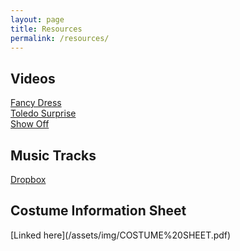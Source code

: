 ```yaml
---
layout: page
title: Resources
permalink: /resources/
---
```


<h2>Videos</h2>

[Fancy Dress](https://drive.google.com/drive/folders/19mBSS5xT6ayaqaiVR5aI6qkFCaqa6-DI)
<br>
[Toledo Surprise](https://drive.google.com/drive/folders/1ie0JgmZkMlG2qFsuTdqIyZmD9q8fjMKN)
<br>
[Show Off](https://drive.google.com/file/d/1gHBnBFRp1u6tZWZPB3ET6caAT7dbUTdp/view?usp=sharing)


<h2>Music Tracks</h2>

[Dropbox](https://www.dropbox.com/scl/fo/cxuc2wkl7tpjjb118x8bh/h/Music%20Tracks?dl=0&subfolder_nav_tracking=1)

<h2>Costume Information Sheet</h2>
[Linked here](/assets/img/COSTUME%20SHEET.pdf)